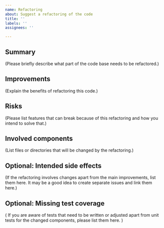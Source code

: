 ```yaml
---
name: Refactoring
about: Suggest a refactoring of the code
title: ''
labels: ''
assignees: ''

---
```


## Summary

(Please briefly describe what part of the code base needs to be refactored.)

## Improvements

(Explain the benefits of refactoring this code.)

## Risks

(Please list features that can break because of this refactoring and how you intend to solve that.)

## Involved components

(List files or directories that will be changed by the refactoring.)

## Optional: Intended side effects


(If the refactoring involves changes apart from the main improvements, list them here.
It may be a good idea to create separate issues and link them here.)


## Optional: Missing test coverage

(
If you are aware of tests that need to be written or adjusted apart from unit tests for the changed components,
please list them here.
)
